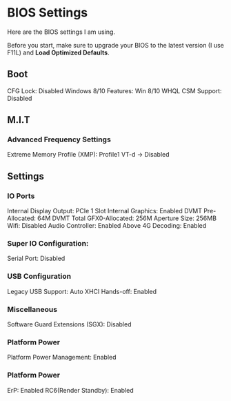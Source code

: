 # BIOS Settings

Here are the BIOS settings I am using.

Before you start, make sure to upgrade your BIOS to the latest version (I use F11L) and **Load Optimized Defaults**.

## Boot 
CFG Lock: Disabled
Windows 8/10 Features: Win 8/10 WHQL
CSM Support: Disabled

## M.I.T
### Advanced Frequency Settings
Extreme Memory Profile (XMP): Profile1
VT-d -> Disabled

## Settings

### IO Ports
Internal Display Output: PCIe 1 Slot
Internal Graphics:  Enabled
DVMT Pre-Allocated: 64M
DVMT Total GFX0-Allocated: 256M
Aperture Size: 256MB
Wifi: Disabled
Audio Controller: Enabled
Above 4G Decoding: Enabled

### Super IO Configuration: 
Serial Port: Disabled

### USB Configuration
Legacy USB Support: Auto
XHCI Hands-off: Enabled

### Miscellaneous
Software Guard Extensions (SGX): Disabled

### Platform Power
Platform Power Management: Enabled

### Platform Power
ErP: Enabled
RC6(Render Standby): Enabled
